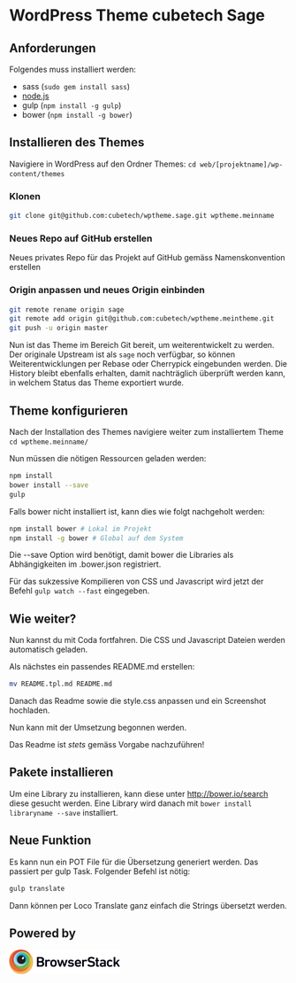 # WordPress Theme cubetech Sage
## Anforderungen
Folgendes muss installiert werden:

* sass (`sudo gem install sass`)
* [node.js](http://nodejs.org)
* gulp (`npm install -g gulp`)
* bower (`npm install -g bower`)

## Installieren des Themes

Navigiere in WordPress auf den Ordner Themes: `cd web/[projektname]/wp-content/themes`

### Klonen

```bash
git clone git@github.com:cubetech/wptheme.sage.git wptheme.meinname
```

### Neues Repo auf GitHub erstellen

Neues privates Repo für das Projekt auf GitHub gemäss Namenskonvention erstellen

### Origin anpassen und neues Origin einbinden

```bash
git remote rename origin sage
git remote add origin git@github.com:cubetech/wptheme.meintheme.git
git push -u origin master
```

Nun ist das Theme im Bereich Git bereit, um weiterentwickelt zu werden.
Der originale Upstream ist als `sage` noch verfügbar, so können Weiterentwicklungen per Rebase oder Cherrypick eingebunden werden.
Die History bleibt ebenfalls erhalten, damit nachträglich überprüft werden kann, in welchem Status das Theme exportiert wurde.

## Theme konfigurieren
Nach der Installation des Themes navigiere weiter zum installiertem Theme `cd wptheme.meinname/`

Nun müssen die nötigen Ressourcen geladen werden:
```bash
npm install
bower install --save
gulp
```

Falls bower nicht installiert ist, kann dies wie folgt nachgeholt werden:
```bash
npm install bower # Lokal im Projekt
npm install -g bower # Global auf dem System
```

Die --save Option wird benötigt, damit bower die Libraries als Abhängigkeiten im .bower.json registriert.

Für das sukzessive Kompilieren von CSS und Javascript wird jetzt der Befehl `gulp watch --fast` eingegeben.

## Wie weiter?
Nun kannst du mit Coda fortfahren. Die CSS und Javascript Dateien werden automatisch geladen.

Als nächstes ein passendes README.md erstellen:
```bash
mv README.tpl.md README.md
```

Danach das Readme sowie die style.css anpassen und ein Screenshot hochladen.

Nun kann mit der Umsetzung begonnen werden.

Das Readme ist *stets* gemäss Vorgabe nachzuführen!

## Pakete installieren
Um eine Library zu installieren, kann diese unter http://bower.io/search diese gesucht werden.
Eine Library wird danach mit `bower install libraryname --save` installiert.

## Neue Funktion
Es kann nun ein POT File für die Übersetzung generiert werden. Das passiert per gulp Task. Folgender Befehl ist nötig:
```bash
gulp translate
```
Dann können per Loco Translate ganz einfach die Strings übersetzt werden.

## Powered by

<a href="https://www.browserstack.com" target="_blank"><img src="https://raw.githubusercontent.com/cubetech/wptheme.sage/master/Browserstack-logo%402x.png" style="width: 200px;"></a>
